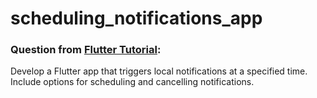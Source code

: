 # scheduling_notifications_app

### Question from [Flutter Tutorial](https://flutter-tutorial.net/notification/questions-for-practice-8/):
Develop a Flutter app that triggers local notifications at a specified time. Include options for scheduling and cancelling notifications.
